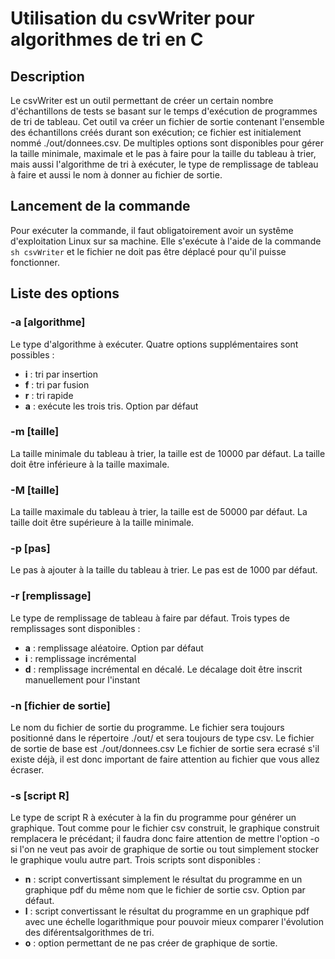 # Utilisation du csvWriter pour algorithmes de tri en C
## Description
Le csvWriter est un outil permettant de créer un certain nombre d'échantillons de tests se basant sur le temps d'exécution de programmes de tri de tableau. Cet outil va créer un fichier de sortie contenant l'ensemble des échantillons créés durant son exécution; ce fichier est initialement nommé ./out/donnees.csv. De multiples options sont disponibles pour gérer la taille minimale, maximale et le pas à faire pour la taille du tableau à trier, mais aussi l'algorithme de tri à exécuter, le type de remplissage de tableau à faire et aussi le nom à donner au fichier de sortie.
## Lancement de la commande
Pour exécuter la commande, il faut obligatoirement avoir un systême d'exploitation Linux sur sa machine. Elle s'exécute à l'aide de la commande `sh csvWriter` et le fichier ne doit pas être déplacé pour qu'il puisse fonctionner.
## Liste des options
### -a [algorithme]
Le type d'algorithme à exécuter. Quatre options supplémentaires sont possibles :
- **i** : tri par insertion
- **f** : tri par fusion
- **r** : tri rapide
- **a** : exécute les trois tris. Option par défaut
### -m [taille]
La taille minimale du tableau à trier, la taille est de 10000 par défaut. La taille doit être inférieure à la taille maximale.
### -M [taille]
La taille maximale du tableau à trier, la taille est de 50000 par défaut. La taille doit être supérieure à la taille minimale.
### -p [pas]
Le pas à ajouter à la taille du tableau à trier. Le pas est de 1000 par défaut.
### -r [remplissage]
Le type de remplissage de tableau à faire par défaut. Trois types de remplissages sont disponibles :
- **a** : remplissage aléatoire. Option par défaut
- **i** : remplissage incrémental
- **d** : remplissage incrémental en décalé. Le décalage doit être inscrit manuellement pour l'instant
### -n [fichier de sortie]
Le nom du fichier de sortie du programme. Le fichier sera toujours positionné dans le répertoire ./out/ et sera toujours de type csv. Le fichier de sortie de base est ./out/donnees.csv Le fichier de sortie sera ecrasé s'il existe déjà, il est donc important de faire attention au fichier que vous allez écraser.
### -s [script R]
Le type de script R à exécuter à la fin du programme pour générer un graphique. Tout comme pour le fichier csv construit, le graphique construit remplacera le précédant; il faudra donc faire attention de mettre l'option -o si l'on ne veut pas avoir de graphique de sortie ou tout simplement stocker le graphique voulu autre part. Trois scripts sont disponibles :
- **n** : script convertissant simplement le résultat du programme en un graphique pdf du même nom que le fichier de sortie csv. Option par défaut.
- **l** : script convertissant le résultat du programme en un graphique pdf avec une échelle logarithmique pour pouvoir mieux comparer l'évolution des diférentsalgorithmes de tri.
- **o** : option permettant de ne pas créer de graphique de sortie.